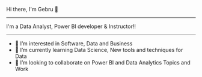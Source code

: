 Hi there, I'm Gebru 👋
_______________________________________________________________________

I'm a Data Analyst, Power BI developer & Instructor!!
_______________________________________________________________________

- 👀 I’m interested in Software, Data and Business
- 🌱 I’m currently learning Data Science, New tools and techniques for Data
- 💞️ I’m looking to collaborate on Power BI and Data Analytics Topics and Work


